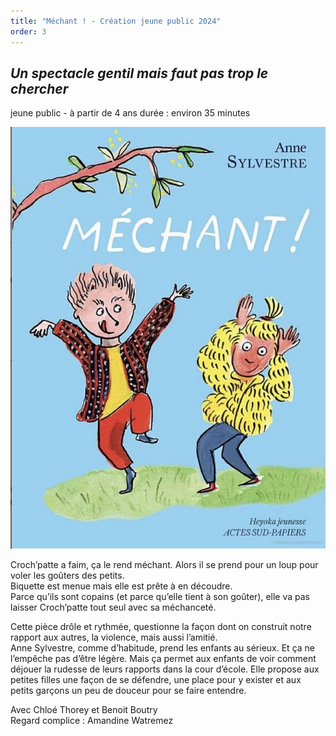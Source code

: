 ```yaml
---
title: "Méchant ! - Création jeune public 2024"
order: 3
---
```

## *Un spectacle gentil mais faut pas trop le chercher*

jeune public - à partir de 4 ans
durée : environ 35 minutes

![Méchant Couverture du livre](images/couverture-mechant.png)

Croch’patte a faim, ça le rend méchant. Alors il se prend pour un loup pour voler les goûters des petits.  
Biquette est menue mais elle est prête à en découdre.  
Parce qu’ils sont copains (et parce qu’elle tient à son goûter), elle va pas laisser Croch’patte tout seul avec sa méchanceté.  

Cette pièce drôle et rythmée, questionne la façon dont on construit notre rapport aux autres, la violence, mais aussi l’amitié.  
Anne Sylvestre, comme d’habitude, prend les enfants au sérieux. Et ça ne l’empêche pas d’être légère. Mais ça permet aux enfants de voir comment déjouer la rudesse de leurs rapports dans la cour d’école. Elle propose aux petites filles une façon de se défendre, une place pour y exister et aux petits garçons un peu de douceur pour se faire entendre.  

Avec Chloé Thorey et Benoit Boutry  
Regard complice : Amandine Watremez 